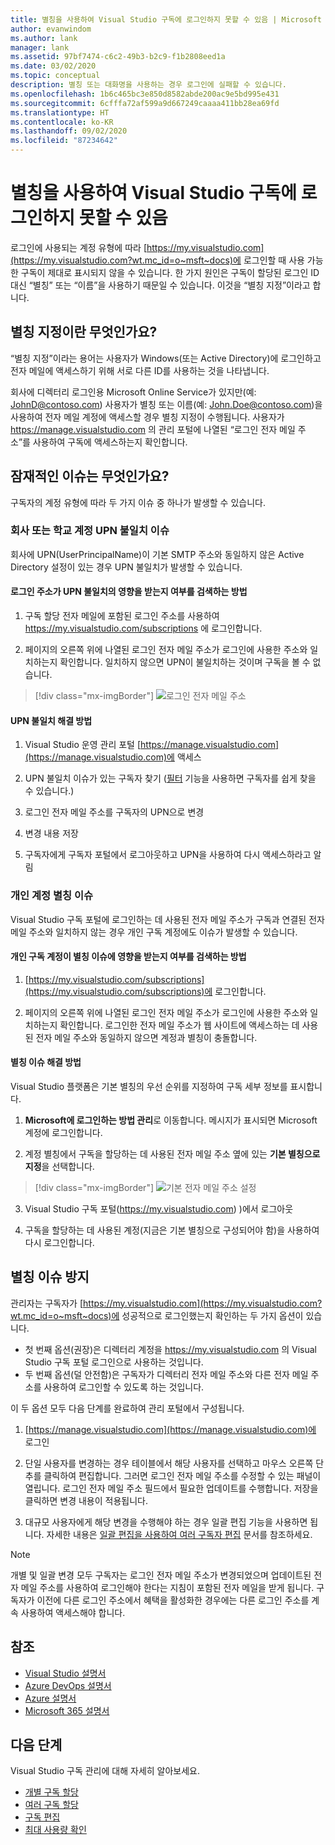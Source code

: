 ```yaml
---
title: 별칭을 사용하여 Visual Studio 구독에 로그인하지 못할 수 있음 | Microsoft Docs
author: evanwindom
ms.author: lank
manager: lank
ms.assetid: 97bf7474-c6c2-49b3-b2c9-f1b2808eed1a
ms.date: 03/02/2020
ms.topic: conceptual
description: 별칭 또는 대화명을 사용하는 경우 로그인에 실패할 수 있습니다.
ms.openlocfilehash: 1b6c465bc3e850d8582abde200ac9e5bd995e431
ms.sourcegitcommit: 6cfffa72af599a9d667249caaaa411bb28ea69fd
ms.translationtype: HT
ms.contentlocale: ko-KR
ms.lasthandoff: 09/02/2020
ms.locfileid: "87234642"
---
```

# <a name="signing-into-visual-studio-subscriptions-may-fail-when-using-aliases"></a>별칭을 사용하여 Visual Studio 구독에 로그인하지 못할 수 있음
로그인에 사용되는 계정 유형에 따라 [https://my.visualstudio.com](https://my.visualstudio.com?wt.mc_id=o~msft~docs)에 로그인할 때 사용 가능한 구독이 제대로 표시되지 않을 수 있습니다. 한 가지 원인은 구독이 할당된 로그인 ID 대신 “별칭” 또는 “이름”을 사용하기 때문일 수 있습니다. 이것을 “별칭 지정”이라고 합니다.

## <a name="what-is-aliasing"></a>별칭 지정이란 무엇인가요?
“별칭 지정”이라는 용어는 사용자가 Windows(또는 Active Directory)에 로그인하고 전자 메일에 액세스하기 위해 서로 다른 ID를 사용하는 것을 나타냅니다.

회사에 디렉터리 로그인용 Microsoft Online Service가 있지만(예: JohnD@contoso.com) 사용자가 별칭 또는 이름(예: John.Doe@contoso.com)을 사용하여 전자 메일 계정에 액세스할 경우 별칭 지정이 수행됩니다. 사용자가 https://manage.visualstudio.com 의 관리 포털에 나열된 “로그인 전자 메일 주소”를 사용하여 구독에 액세스하는지 확인합니다. 

## <a name="what-are-the-potential-issues"></a>잠재적인 이슈는 무엇인가요?

구독자의 계정 유형에 따라 두 가지 이슈 중 하나가 발생할 수 있습니다. 

### <a name="work-or-school-account-upn-mismatch-issue"></a>회사 또는 학교 계정 UPN 불일치 이슈 
회사에 UPN(UserPrincipalName)이 기본 SMTP 주소와 동일하지 않은 Active Directory 설정이 있는 경우 UPN 불일치가 발생할 수 있습니다. 

#### <a name="how-to-detect-if-your-sign-in-address-is-impacted-by-a-upn-mismatch"></a>로그인 주소가 UPN 불일치의 영향을 받는지 여부를 검색하는 방법 

1. 구독 할당 전자 메일에 포함된 로그인 주소를 사용하여 https://my.visualstudio.com/subscriptions 에 로그인합니다.

2. 페이지의 오른쪽 위에 나열된 로그인 전자 메일 주소가 로그인에 사용한 주소와 일치하는지 확인합니다.  일치하지 않으면 UPN이 불일치하는 것이며 구독을 볼 수 없습니다. 

> [!div class="mx-imgBorder"]
> ![로그인 전자 메일 주소](_img//aliasing/sign-in-email.png "오른쪽 위에 표시되는 전자 메일 주소가 로그인에 사용하는 주소와 일치해야 합니다.")

#### <a name="how-to-fix-a-upn-mismatch"></a>UPN 불일치 해결 방법

1. Visual Studio 운영 관리 포털 [https://manage.visualstudio.com](https://manage.visualstudio.com)에 액세스 

2. UPN 불일치 이슈가 있는 구독자 찾기 ([필터](search-license.md) 기능을 사용하면 구독자를 쉽게 찾을 수 있습니다.)

3. 로그인 전자 메일 주소를 구독자의 UPN으로 변경 

0. 변경 내용 저장 

0. 구독자에게 구독자 포털에서 로그아웃하고 UPN을 사용하여 다시 액세스하라고 알림 

### <a name="personal-account-aliasing-issue"></a>개인 계정 별칭 이슈

Visual Studio 구독 포털에 로그인하는 데 사용된 전자 메일 주소가 구독과 연결된 전자 메일 주소와 일치하지 않는 경우 개인 구독 계정에도 이슈가 발생할 수 있습니다. 

#### <a name="how-to-detect-if-your-personal-subscription-account-is-impacted-by-an-aliasing-issue"></a>개인 구독 계정이 별칭 이슈에 영향을 받는지 여부를 검색하는 방법

1. [https://my.visualstudio.com/subscriptions](https://my.visualstudio.com/subscriptions)에 로그인합니다.

0. 페이지의 오른쪽 위에 나열된 로그인 전자 메일 주소가 로그인에 사용한 주소와 일치하는지 확인합니다.  로그인한 전자 메일 주소가 웹 사이트에 액세스하는 데 사용된 전자 메일 주소와 동일하지 않으면 계정과 별칭이 충돌합니다.

#### <a name="how-to-fix-an-alias-issue"></a>별칭 이슈 해결 방법

Visual Studio 플랫폼은 기본 별칭의 우선 순위를 지정하여 구독 세부 정보를 표시합니다. 

1. **Microsoft에 로그인하는 방법 관리**로 이동합니다. 메시지가 표시되면 Microsoft 계정에 로그인합니다. 

2. 계정 별칭에서 구독을 할당하는 데 사용된 전자 메일 주소 옆에 있는 **기본 별칭으로 지정**을 선택합니다. 

> [!div class="mx-imgBorder"]
> ![기본 전자 메일 주소 설정](_img//aliasing/account-aliases.png "기본 항목으로 만들기 링크를 사용하여 구독의 기본 별칭을 선택합니다.")

3. Visual Studio 구독 포털(https://my.visualstudio.com) )에서 로그아웃 

4. 구독을 할당하는 데 사용된 계정(지금은 기본 별칭으로 구성되어야 함)을 사용하여 다시 로그인합니다. 

## <a name="preventing-aliasing-issues"></a>별칭 이슈 방지

관리자는 구독자가 [https://my.visualstudio.com](https://my.visualstudio.com?wt.mc_id=o~msft~docs)에 성공적으로 로그인했는지 확인하는 두 가지 옵션이 있습니다.
- 첫 번째 옵션(권장)은 디렉터리 계정을 https://my.visualstudio.com 의 Visual Studio 구독 포털 로그인으로 사용하는 것입니다.  
- 두 번째 옵션(덜 안전함)은 구독자가 디렉터리 전자 메일 주소와 다른 전자 메일 주소를 사용하여 로그인할 수 있도록 하는 것입니다.

이 두 옵션 모두 다음 단계를 완료하여 관리 포털에서 구성됩니다.  
1. [https://manage.visualstudio.com](https://manage.visualstudio.com)에 로그인 

0. 단일 사용자를 변경하는 경우 테이블에서 해당 사용자를 선택하고 마우스 오른쪽 단추를 클릭하여 편집합니다. 그러면 로그인 전자 메일 주소를 수정할 수 있는 패널이 열립니다. 로그인 전자 메일 주소 필드에서 필요한 업데이트를 수행합니다. 저장을 클릭하면 변경 내용이 적용됩니다.  

0. 대규모 사용자에게 해당 변경을 수행해야 하는 경우 일괄 편집 기능을 사용하면 됩니다. 자세한 내용은 [일괄 편집을 사용하여 여러 구독자 편집](https://docs.microsoft.com/visualstudio/subscriptions/edit-license#edit-multiple-subscribers-using-bulk-edit) 문서를 참조하세요.

> [!NOTE]
> 개별 및 일괄 변경 모두 구독자는 로그인 전자 메일 주소가 변경되었으며 업데이트된 전자 메일 주소를 사용하여 로그인해야 한다는 지침이 포함된 전자 메일을 받게 됩니다. 구독자가 이전에 다른 로그인 주소에서 혜택을 활성화한 경우에는 다른 로그인 주소를 계속 사용하여 액세스해야 합니다.  

## <a name="see-also"></a>참조
- [Visual Studio 설명서](https://docs.microsoft.com/visualstudio/)
- [Azure DevOps 설명서](https://docs.microsoft.com/azure/devops/)
- [Azure 설명서](https://docs.microsoft.com/azure/)
- [Microsoft 365 설명서](https://docs.microsoft.com/microsoft-365/)


## <a name="next-steps"></a>다음 단계
Visual Studio 구독 관리에 대해 자세히 알아보세요.
- [개별 구독 할당](assign-license.md)
- [여러 구독 할당](assign-license-bulk.md)
- [구독 편집](edit-license.md)
- [최대 사용량 확인](maximum-usage.md)


